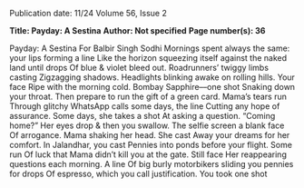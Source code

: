 Publication date: 11/24
Volume 56, Issue 2

**Title: Payday: A Sestina**
**Author: Not specified**
**Page number(s): 36**

Payday: A Sestina
For Balbir Singh Sodhi
Mornings spent always the same: your lips forming a line 
Like the horizon squeezing itself against the naked land until drops 
Of blue & violet bleed out. Roadrunners’ twiggy limbs casting
Zigzagging shadows. Headlights blinking awake on rolling hills. Your face 
Ripe with the morning cold. Bombay Sapphire––one shot 
Snaking down your throat. Then prepare to run 
the gift of a green card. Mama’s tears run
Through glitchy WhatsApp calls some days, the line
Cutting any hope of assurance. Some days, she takes a shot
At asking a question. “Coming home?” Her eyes drop
& then you swallow. The selfie screen a blank face
Of arrogance. Mama shaking her head. She cast
Away your dreams for her comfort. In Jalandhar, you cast
Pennies into ponds before your flight. Some run
Of luck that Mama didn’t kill you at the gate. Still face
Her reappearing questions each morning. A line
Of big burly motorbikers sliding you pennies for drops
Of espresso, which you call justification. You took one shot